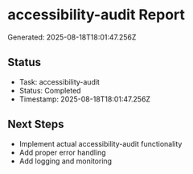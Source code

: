 # accessibility-audit Report

Generated: 2025-08-18T18:01:47.256Z

## Status
- Task: accessibility-audit
- Status: Completed
- Timestamp: 2025-08-18T18:01:47.256Z

## Next Steps
- Implement actual accessibility-audit functionality
- Add proper error handling
- Add logging and monitoring
